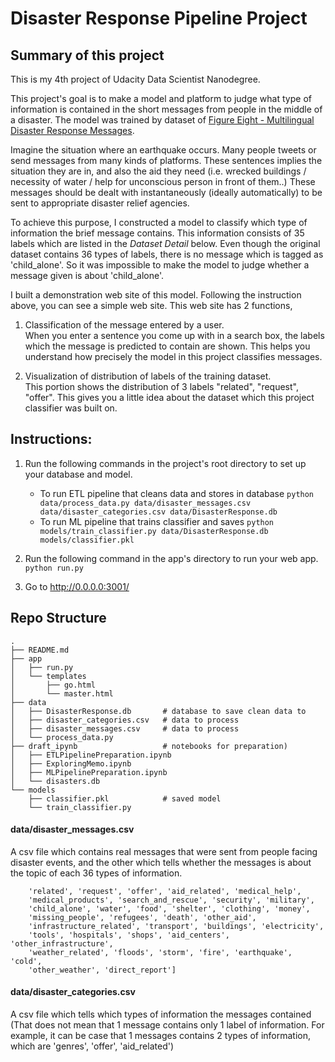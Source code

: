 # Disaster Response Pipeline Project

## Summary of this project

This is my 4th project of Udacity Data Scientist Nanodegree.

This project's goal is to make a model and platform to judge what type of information is contained in the short messages from people in the middle of a disaster. The model was trained by dataset of [Figure Eight - Multilingual Disaster Response Messages](https://www.figure-eight.com/dataset/combined-disaster-response-data/).

Imagine the situation where an earthquake occurs. Many people tweets or send messages from many kinds of platforms. These sentences implies the situation they are in, and also the aid they need (i.e. wrecked buildings / necessity of water / help for unconscious person in front of them..) These messages should be dealt with instantaneously (ideally automatically) to be sent to appropriate disaster relief agencies.

To achieve this purpose, I constructed a model to classify which type of information the brief message contains. This information consists of 35 labels which are listed in the *Dataset Detail* below. Even though the  original dataset contains 36 types of labels, there is no message which is tagged as 'child_alone'. So it was impossible to make the model to judge whether a message given is about 'child_alone'.  

I built a demonstration web site of this model. Following the instruction above, you can see a simple web site. This web site has 2 functions,

1. Classification of the message entered by a user.  
When you enter a sentence you come up with in a search box, the labels which the message is predicted to contain are shown. This helps you understand how precisely the model in this project classifies messages.

2. Visualization of distribution of labels of the training dataset.  
This portion shows the distribution of 3 labels "related", "request", "offer". This gives you a little idea about the dataset which this project classifier was built on.




## Instructions:
1. Run the following commands in the project's root directory to set up your database and model.

    - To run ETL pipeline that cleans data and stores in database
        `python data/process_data.py data/disaster_messages.csv data/disaster_categories.csv data/DisasterResponse.db`
    - To run ML pipeline that trains classifier and saves
        `python models/train_classifier.py data/DisasterResponse.db models/classifier.pkl`

2. Run the following command in the app's directory to run your web app.
    `python run.py`

3. Go to http://0.0.0.0:3001/



## Repo Structure

    .
    ├── README.md
    ├── app
    │   ├── run.py
    │   └── templates
    │       ├── go.html
    │       └── master.html
    ├── data
    │   ├── DisasterResponse.db       # database to save clean data to
    │   ├── disaster_categories.csv   # data to process
    │   ├── disaster_messages.csv     # data to process
    │   └── process_data.py
    ├── draft_ipynb                   # notebooks for preparation)
    │   ├── ETLPipelinePreparation.ipynb
    │   ├── ExploringMemo.ipynb
    │   ├── MLPipelinePreparation.ipynb
    │   └── disasters.db
    └── models
        ├── classifier.pkl            # saved model
        └── train_classifier.py



#### data/disaster_messages.csv

A csv file which contains real messages that were sent from people facing disaster events, and the other which tells whether the messages is about the topic of each 36 types of information.

        'related', 'request', 'offer', 'aid_related', 'medical_help',
        'medical_products', 'search_and_rescue', 'security', 'military',
        'child_alone', 'water', 'food', 'shelter', 'clothing', 'money',
        'missing_people', 'refugees', 'death', 'other_aid',
        'infrastructure_related', 'transport', 'buildings', 'electricity',
        'tools', 'hospitals', 'shops', 'aid_centers', 'other_infrastructure',
        'weather_related', 'floods', 'storm', 'fire', 'earthquake', 'cold',
        'other_weather', 'direct_report']

#### data/disaster_categories.csv

A csv file which tells which types of information the messages contained (That does not mean that 1 message contains only 1 label of information. For example, it can be case that 1 messages contains 2 types of information, which are 'genres', 'offer', 'aid_related')
